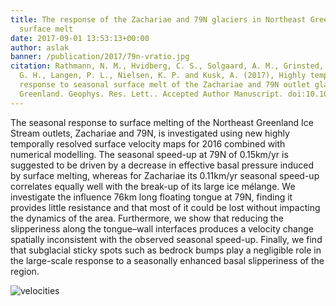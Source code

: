 ```yaml
---
title: The response of the Zachariae and 79N glaciers in Northeast Greenland to seasonal
  surface melt
date: 2017-09-01 13:53:13+00:00
author: aslak
banner: /publication/2017/79n-vratio.jpg
citation: Rathmann, N. M., Hvidberg, C. S., Solgaard, A. M., Grinsted, A., Gudmundsson,
  G. H., Langen, P. L., Nielsen, K. P. and Kusk, A. (2017), Highly temporally resolved
  response to seasonal surface melt of the Zachariae and 79N outlet glaciers in Northeast
  Greenland. Geophys. Res. Lett.. Accepted Author Manuscript. doi:10.1002/2017GL074368
---
```


The seasonal response to surface melting of the Northeast Greenland Ice Stream outlets, Zachariae and 79N, is investigated using new highly temporally resolved surface velocity maps for 2016 combined with numerical modelling. The seasonal speed-up at 79N of 0.15km/yr is suggested to be driven by a decrease in effective basal pressure induced by surface melting, whereas for Zachariae its 0.11km/yr seasonal speed-up correlates equally well with the break-up of its large ice mélange. <!-- more --> We investigate the influence 76km long floating tongue at 79N, finding it provides little resistance and that most of it could be lost without impacting the dynamics of the area. Furthermore, we show that reducing the slipperiness along the tongue–wall interfaces produces a velocity change spatially inconsistent with the observed seasonal speed-up. Finally, we find that subglacial sticky spots such as bedrock bumps play a negligible role in the large-scale response to a seasonally enhanced basal slipperiness of the region.

![velocities](/publication/2017/79n-model.png)